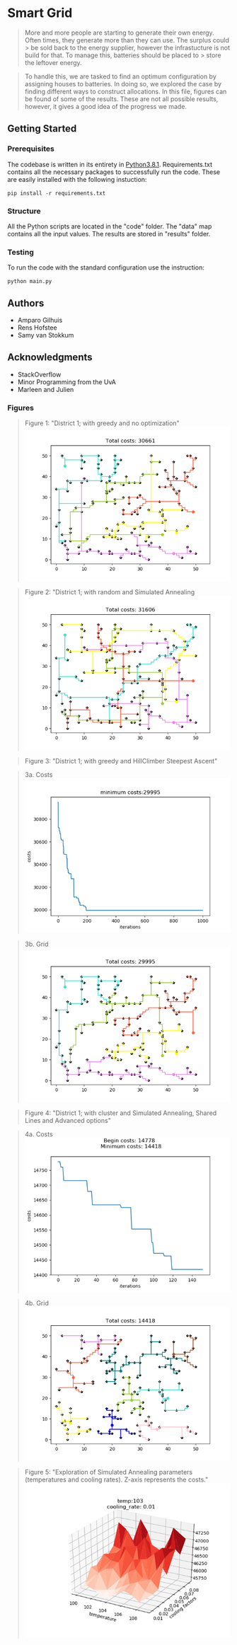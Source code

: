 # Smart Grid
 > More and more people are starting to generate their own energy. Often times, they generate more than they can use. The surplus could > be sold back to the energy supplier, however the infrastucture is not build for that. To manage this, batteries should be placed to > store the leftover energy. 

 > To handle this, we are tasked to find an optimum configuration by assigning houses to batteries. 
 > In doing so, we explored the case by finding different ways to construct allocations. In this file, figures 
 > can be found of some of the results. These are not all possible results, however, it gives a good idea of the progress we made.



## Getting Started

### Prerequisites

The codebase is written in its entirety in [Python3.8.1](https://www.python.org/downloads/). Requirements.txt contains all the necessary packages to successfully run the code. These are easily installed with the following instuction:

```
pip install -r requirements.txt
```

### Structure

All the Python scripts are located in the "code" folder. The "data" map contains all the input values. The results are stored in "results" folder.

### Testing

To run the code with the standard configuration use the instruction:

```
python main.py
```

## Authors

* Amparo Gilhuis
* Rens Hofstee
* Samy van Stokkum

## Acknowledgments

* StackOverflow
* Minor Programming from the UvA
* Marleen and Julien


### Figures

> Figure 1: "District 1; with greedy and no optimization"
![D1_greedy_none](results/greedy_1_none.png)

> Figure 2: "District 1; with random and Simulated Annealing
![D1_random_none](results/random_1_simulated_annealing.png)

> Figure 3: "District 1; with greedy and HillClimber Steepest Ascent"

> 3a. Costs
![D1_greedy_shared_HC_Steepest_costs](results/steepest_1_hillclimber.png)

> 3b. Grid
![D1_greedy_shared_HC_Steepest_grid](results/greedy_1_hillclimber.png)


> Figure 4: "District 1; with cluster and Simulated Annealing, Shared Lines and Advanced options"

> 4a. Costs
![D1_cluster_shared_SA_Advanced_costs](results/1_simulated_annealing.png)

> 4b. Grid
![D1_cluster_shared_SA_Advanced_grid](results/cluster_1_simulated_annealing.png)

> Figure 5: "Exploration of Simulated Annealing parameters (temperatures and cooling rates). 
Z-axis represents the costs."
![D1_greedy_none](results/SA_parameters2_greedy.png)
